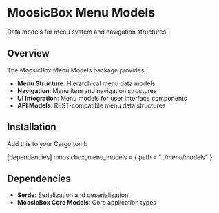 # MoosicBox Menu Models

Data models for menu system and navigation structures.

## Overview

The MoosicBox Menu Models package provides:

- **Menu Structure**: Hierarchical menu data models
- **Navigation**: Menu item and navigation structures
- **UI Integration**: Menu models for user interface components
- **API Models**: REST-compatible menu data structures

## Installation

Add this to your Cargo.toml:

[dependencies]
moosicbox_menu_models = { path = "../menu/models" }

## Dependencies

- **Serde**: Serialization and deserialization
- **MoosicBox Core Models**: Core application types
